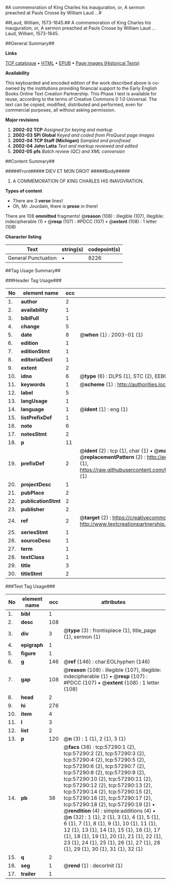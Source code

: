 #A commemoration of King Charles his inauguration, or, A sermon preached at Pauls Crosse by William Laud ...#

##Laud, William, 1573-1645.##
A commemoration of King Charles his inauguration, or, A sermon preached at Pauls Crosse by William Laud ...
Laud, William, 1573-1645.

##General Summary##

**Links**

[TCP catalogue](http://www.ota.ox.ac.uk/tcp/)  • 
[HTML](http://tei.it.ox.ac.uk/tcp/Texts-HTML/free/A49/A49704.html)  • 
[EPUB](http://tei.it.ox.ac.uk/tcp/Texts-EPUB/free/A49/A49704.epub) • 
[Page images (Historical Texts)](https://data.historicaltexts.jisc.ac.uk/view?pubId=eebo-12254473e&pageId=eebo-12254473e-57290-1)

**Availability**

This keyboarded and encoded edition of the
	       work described above is co-owned by the institutions
	       providing financial support to the Early English Books
	       Online Text Creation Partnership. This Phase I text is
	       available for reuse, according to the terms of Creative
	       Commons 0 1.0 Universal. The text can be copied,
	       modified, distributed and performed, even for
	       commercial purposes, all without asking permission.

**Major revisions**

1. __2002-02__ __TCP__ *Assigned for keying and markup*
1. __2002-03__ __SPi Global__ *Keyed and coded from ProQuest page images*
1. __2002-04__ __TCP Staff (Michigan)__ *Sampled and proofread*
1. __2002-04__ __John Latta__ *Text and markup reviewed and edited*
1. __2002-05__ __pfs__ *Batch review (QC) and XML conversion*

##Content Summary##

#####Front#####
DIEV ET MON DROIT
#####Body#####

1. A COMMEMORATION OF KING CHARLES HIS INAVGVRATION.

**Types of content**

  * There are 3 **verse** lines!
  * Oh, Mr. Jourdain, there is **prose** in there!

There are 108 **ommitted** fragments! 
 @__reason__ (108) : illegible (107), illegible: indecipherable (1)  •  @__resp__ (107) : #PDCC (107)  •  @__extent__ (108) : 1 letter (108)

**Character listing**


|Text|string(s)|codepoint(s)|
|---|---|---|
|General Punctuation|•|8226|

##Tag Usage Summary##

###Header Tag Usage###

|No|element name|occ|attributes|
|---|---|---|---|
|1.|__author__|2||
|2.|__availability__|1||
|3.|__biblFull__|1||
|4.|__change__|5||
|5.|__date__|8| @__when__ (1) : 2003-01 (1)|
|6.|__edition__|1||
|7.|__editionStmt__|1||
|8.|__editorialDecl__|1||
|9.|__extent__|2||
|10.|__idno__|6| @__type__ (6) : DLPS (1), STC (2), EEBO-CITATION (1), OCLC (1), VID (1)|
|11.|__keywords__|1| @__scheme__ (1) : http://authorities.loc.gov/ (1)|
|12.|__label__|5||
|13.|__langUsage__|1||
|14.|__language__|1| @__ident__ (1) : eng (1)|
|15.|__listPrefixDef__|1||
|16.|__note__|6||
|17.|__notesStmt__|2||
|18.|__p__|11||
|19.|__prefixDef__|2| @__ident__ (2) : tcp (1), char (1)  •  @__matchPattern__ (2) : ([0-9\-]+):([0-9IVX]+) (1), (.+) (1)  •  @__replacementPattern__ (2) : http://eebo.chadwyck.com/downloadtiff?vid=$1&page=$2 (1), https://raw.githubusercontent.com/textcreationpartnership/Texts/master/tcpchars.xml#$1 (1)|
|20.|__projectDesc__|1||
|21.|__pubPlace__|2||
|22.|__publicationStmt__|2||
|23.|__publisher__|2||
|24.|__ref__|2| @__target__ (2) : https://creativecommons.org/publicdomain/zero/1.0/ (1), http://www.textcreationpartnership.org/docs/. (1)|
|25.|__seriesStmt__|1||
|26.|__sourceDesc__|1||
|27.|__term__|1||
|28.|__textClass__|1||
|29.|__title__|3||
|30.|__titleStmt__|2||


###Text Tag Usage###

|No|element name|occ|attributes|
|---|---|---|---|
|1.|__bibl__|1||
|2.|__desc__|108||
|3.|__div__|3| @__type__ (3) : frontispiece (1), title_page (1), sermon (1)|
|4.|__epigraph__|1||
|5.|__figure__|1||
|6.|__g__|146| @__ref__ (146) : char:EOLhyphen (146)|
|7.|__gap__|108| @__reason__ (108) : illegible (107), illegible: indecipherable (1)  •  @__resp__ (107) : #PDCC (107)  •  @__extent__ (108) : 1 letter (108)|
|8.|__head__|2||
|9.|__hi__|276||
|10.|__item__|4||
|11.|__l__|3||
|12.|__list__|2||
|13.|__p__|120| @__n__ (3) : 1 (1), 2 (1), 3 (1)|
|14.|__pb__|38| @__facs__ (38) : tcp:57290:1 (2), tcp:57290:2 (2), tcp:57290:3 (2), tcp:57290:4 (2), tcp:57290:5 (2), tcp:57290:6 (2), tcp:57290:7 (2), tcp:57290:8 (2), tcp:57290:9 (2), tcp:57290:10 (2), tcp:57290:11 (2), tcp:57290:12 (2), tcp:57290:13 (2), tcp:57290:14 (2), tcp:57290:15 (2), tcp:57290:16 (2), tcp:57290:17 (2), tcp:57290:18 (2), tcp:57290:19 (2)  •  @__rendition__ (4) : simple:additions (4)  •  @__n__ (32) : 1 (1), 2 (1), 3 (1), 4 (1), 5 (1), 6 (1), 7 (1), 8 (1), 9 (1), 10 (1), 11 (1), 12 (1), 13 (1), 14 (1), 15 (1), 16 (1), 17 (1), 18 (1), 19 (1), 20 (1), 21 (1), 22 (1), 23 (1), 24 (1), 25 (1), 26 (1), 27 (1), 28 (1), 29 (1), 30 (1), 31 (1), 32 (1)|
|15.|__q__|2||
|16.|__seg__|1| @__rend__ (1) : decorInit (1)|
|17.|__trailer__|1||

